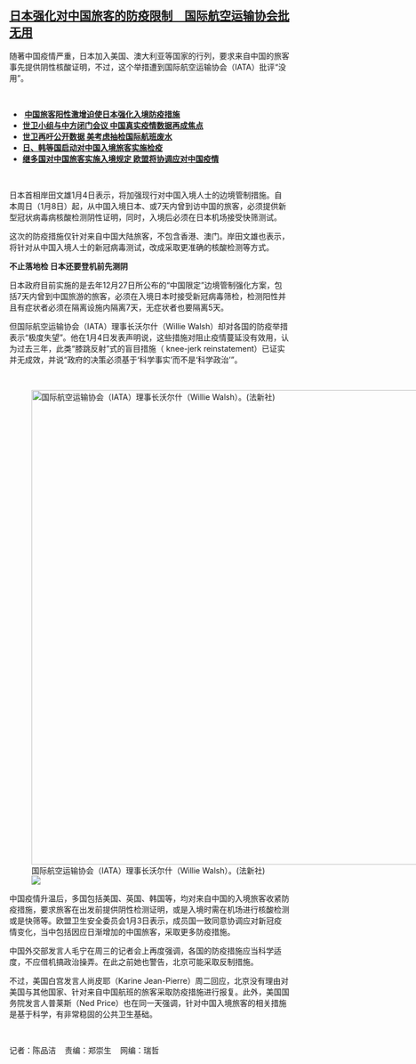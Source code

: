 <!--1672856160000-->
[日本强化对中国旅客的防疫限制　国际航空运输协会批无用](https://www.rfa.org/mandarin/yataibaodao/junshiwaijiao/cm1-01042023114130.html)
------

<p><span></span><span>随著中国疫情严重，日本加入美国、澳大利亚等国家的行列，要求来自中国的旅客事先提供阴性核酸证明，不过，这个举措遭到国际航空运输协会（IATA）批评“没用”。</span></p><p><span class="result-title"> </span></p><ul><li><span class="result-title"><strong> </strong><a class="state-published" href="https://www.rfa.org/mandarin/Xinwen/6-01042023124012.html"><strong>中国旅客阳性激增迫使日本强化入境防疫措施</strong></a></span></li><li><span><span class="result-title"><a class="state-published" href="https://www.rfa.org/mandarin/yataibaodao/huanjing/kw-01032023130900.html"><strong>世卫小组与中方闭门会议 中国真实疫情数据再成焦点</strong></a></span></span></li><li><span><span class="result-title"><a class="state-published" href="https://www.rfa.org/mandarin/yataibaodao/huanjing/kw-12302022141701.html"><strong>世卫再吁公开数据 美考虑抽检国际航班废水</strong></a></span></span></li><li><span><span class="result-title"> <a class="state-published" href="https://www.rfa.org/mandarin/Xinwen/3-12302022095639.html"><strong>日、韩等国启动对中国入境旅客实施检疫</strong></a></span></span></li><li><span><span class="result-title"><a class="state-published" href="https://www.rfa.org/mandarin/Xinwen/6-12292022123725.html"><strong>继多国对中国旅客实施入境规定 欧盟将协调应对中国疫情</strong></a></span></span></li></ul><p><span class="result-title"> </span></p><p>日本首相岸田文雄1月4日表示，将加强现行对中国入境人士的边境管制措施。自本周日（1月8日）起，从中国入境日本、或7天内曾到访中国的旅客，必须提供新型冠状病毒病核酸检测阴性证明，同时，入境后必须在日本机场接受快筛测试。</p><p>这次的防疫措施仅针对来自中国大陆旅客，不包含香港、澳门。岸田文雄也表示，将针对从中国入境人士的新冠病毒测试，改成采取更准确的核酸检测等方式。</p><p><strong>不止落地检 日本还要登机前先测阴</strong></p><p>日本政府目前实施的是去年12月27日所公布的“中国限定”边境管制强化方案，包括7天内曾到中国旅游的旅客，必须在入境日本时接受新冠病毒筛检，检测阳性并且有症状者必须在隔离设施内隔离7天，无症状者也要隔离5天。</p><p>但国际航空运输协会（IATA）理事长沃尔什（Willie Walsh）却对各国的防疫举措表示“极度失望”。他在1月4日发表声明说，这些措施对阻止疫情蔓延没有效用，认为过去三年，此类“膝跳反射”式的盲目措施（ knee-jerk reinstatement）已证实并无成效，并说“政府的决策必须基于‘科学事实’而不是‘科学政治’”。</p><p><span class="result-title"> </span></p><p><figure class="image-richtext image-inline captioned" style="width:1280px;"><img alt="国际航空运输协会（IATA）理事长沃尔什（Willie Walsh）。(法新社)" height="853" src="https://www.rfa.org/mandarin/yataibaodao/junshiwaijiao/cm1-01042023114130.html/000_32a98f6.jpg/@@images/fa0f9c86-3532-473c-b150-ee3e69a5f046.jpeg" title="000_32A98F6.jpg" width="1280"/><figcaption class="image-caption">国际航空运输协会（IATA）理事长沃尔什（Willie Walsh）。(法新社)</figcaption><small></small><div id="zoomattribute"><a data-caption="国际航空运输协会（IATA）理事长沃尔什（Willie Walsh）。(法新社)" data-fancybox="" href="https://www.rfa.org/mandarin/yataibaodao/junshiwaijiao/cm1-01042023114130.html/000_32a98f6.jpg" id="single_image" title="国际航空运输协会（IATA）理事长沃尔什（Willie Walsh）。(法新社)"><img src="/++plone++rfa-resources/img/icon-zoom.png"/></a></div></figure></p><p>中国疫情升温后，多国包括美国、英国、韩国等，均对来自中国的入境旅客收紧防疫措施，要求旅客在出发前提供阴性检测证明，或是入境时需在机场进行核酸检测或是快筛等。欧盟卫生安全委员会1月3日表示，成员国一致同意协调应对新冠疫情变化，当中包括因应日渐增加的中国旅客，采取更多防疫措施。</p><p>中国外交部发言人毛宁在周三的记者会上再度强调，各国的防疫措施应当科学适度，不应借机搞政治操弄。在此之前她也警告，北京可能采取反制措施。</p><p>不过，美国白宫发言人尚皮耶（Karine Jean-Pierre）周二回应，北京没有理由对美国与其他国家、针对来自中国航班的旅客采取防疫措施进行报复。此外，美国国务院发言人普莱斯（Ned Price）也在同一天强调，针对中国入境旅客的相关措施是基于科学，有非常稳固的公共卫生基础。</p><p><span class="result-title"> </span></p><p>记者：陈品洁    责编：郑崇生    网编：瑞哲</p><p><span><span class="result-title"><strong></strong></span></span></p>
